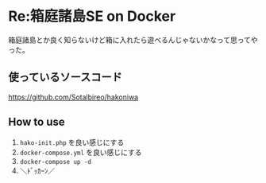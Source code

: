 Re:箱庭諸島SE on Docker
====

箱庭諸島とか良く知らないけど箱に入れたら遊べるんじゃないかなって思ってやった。

## 使っているソースコード
https://github.com/Sotalbireo/hakoniwa

## How to use
1. `hako-init.php` を良い感じにする
2. `docker-compose.yml` を良い感じにする
3. `docker-compose up -d`
4. ＼ﾄﾞｯｶｰﾝ／